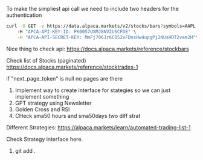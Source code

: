 To make the simpliest api call we need to include two headers for the authentication


```bash
curl -X GET -v https://data.alpaca.markets/v2/stocks/bars?symbols=AAPL \ 
    -H "APCA-API-KEY-ID: PK0057UXMJ8NV2USCFDE" \
    -H "APCA-API-SECRET-KEY: MmFj706Jr6CD52vFDnsHw4upgPj2NUsHDT2vam2H"\
```

Nice thing to check api: https://docs.alpaca.markets/reference/stockbars


Check list of Stocks (paginated)
https://docs.alpaca.markets/reference/stocktrades-1

if  "next_page_token" is null no pages are there


1. Implement way to create interface for stategies so we can just implement something 
2. GPT strategy using Newsletter
3. Golden Cross and RSI
4. CHeck sma50 hours and sma50days two diff strat

Different Strategies:
https://alpaca.markets/learn/automated-trading-list-1

Check Strategy interface here.


1. git add .